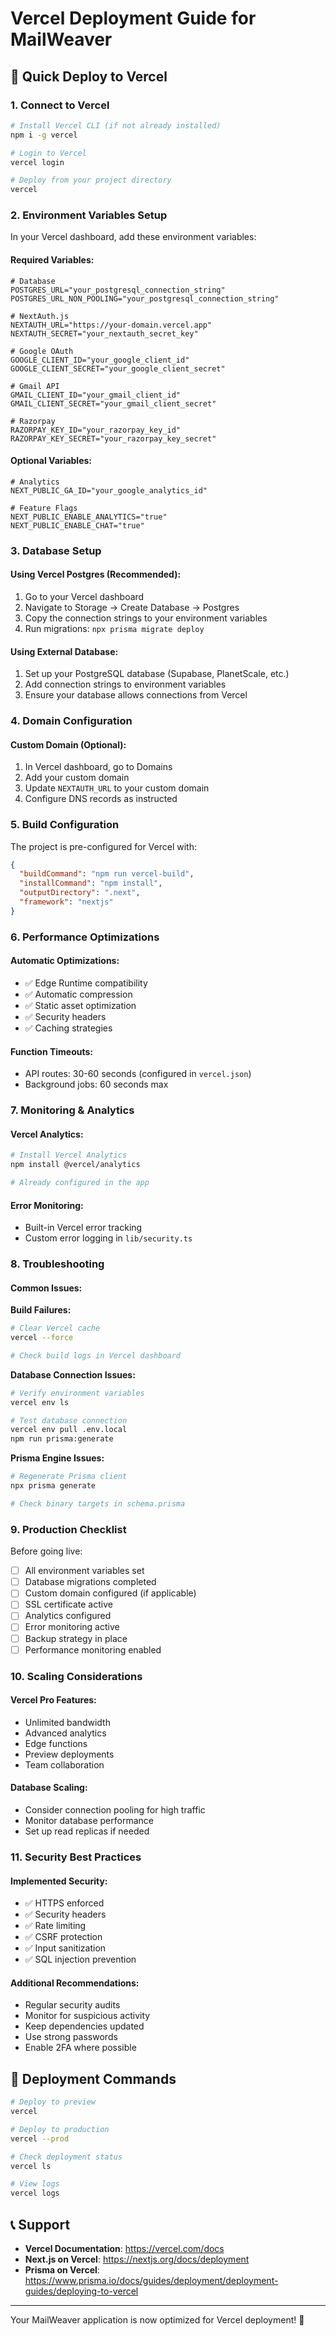 # Vercel Deployment Guide for MailWeaver

## 🚀 Quick Deploy to Vercel

### 1. Connect to Vercel
```bash
# Install Vercel CLI (if not already installed)
npm i -g vercel

# Login to Vercel
vercel login

# Deploy from your project directory
vercel
```

### 2. Environment Variables Setup

In your Vercel dashboard, add these environment variables:

#### **Required Variables:**
```env
# Database
POSTGRES_URL="your_postgresql_connection_string"
POSTGRES_URL_NON_POOLING="your_postgresql_connection_string"

# NextAuth.js
NEXTAUTH_URL="https://your-domain.vercel.app"
NEXTAUTH_SECRET="your_nextauth_secret_key"

# Google OAuth
GOOGLE_CLIENT_ID="your_google_client_id"
GOOGLE_CLIENT_SECRET="your_google_client_secret"

# Gmail API
GMAIL_CLIENT_ID="your_gmail_client_id"
GMAIL_CLIENT_SECRET="your_gmail_client_secret"

# Razorpay
RAZORPAY_KEY_ID="your_razorpay_key_id"
RAZORPAY_KEY_SECRET="your_razorpay_key_secret"
```

#### **Optional Variables:**
```env
# Analytics
NEXT_PUBLIC_GA_ID="your_google_analytics_id"

# Feature Flags
NEXT_PUBLIC_ENABLE_ANALYTICS="true"
NEXT_PUBLIC_ENABLE_CHAT="true"
```

### 3. Database Setup

#### **Using Vercel Postgres (Recommended):**
1. Go to your Vercel dashboard
2. Navigate to Storage → Create Database → Postgres
3. Copy the connection strings to your environment variables
4. Run migrations: `npx prisma migrate deploy`

#### **Using External Database:**
1. Set up your PostgreSQL database (Supabase, PlanetScale, etc.)
2. Add connection strings to environment variables
3. Ensure your database allows connections from Vercel

### 4. Domain Configuration

#### **Custom Domain (Optional):**
1. In Vercel dashboard, go to Domains
2. Add your custom domain
3. Update `NEXTAUTH_URL` to your custom domain
4. Configure DNS records as instructed

### 5. Build Configuration

The project is pre-configured for Vercel with:

```json
{
  "buildCommand": "npm run vercel-build",
  "installCommand": "npm install",
  "outputDirectory": ".next",
  "framework": "nextjs"
}
```

### 6. Performance Optimizations

#### **Automatic Optimizations:**
- ✅ Edge Runtime compatibility
- ✅ Automatic compression
- ✅ Static asset optimization
- ✅ Security headers
- ✅ Caching strategies

#### **Function Timeouts:**
- API routes: 30-60 seconds (configured in `vercel.json`)
- Background jobs: 60 seconds max

### 7. Monitoring & Analytics

#### **Vercel Analytics:**
```bash
# Install Vercel Analytics
npm install @vercel/analytics

# Already configured in the app
```

#### **Error Monitoring:**
- Built-in Vercel error tracking
- Custom error logging in `lib/security.ts`

### 8. Troubleshooting

#### **Common Issues:**

**Build Failures:**
```bash
# Clear Vercel cache
vercel --force

# Check build logs in Vercel dashboard
```

**Database Connection Issues:**
```bash
# Verify environment variables
vercel env ls

# Test database connection
vercel env pull .env.local
npm run prisma:generate
```

**Prisma Engine Issues:**
```bash
# Regenerate Prisma client
npx prisma generate

# Check binary targets in schema.prisma
```

### 9. Production Checklist

Before going live:

- [ ] All environment variables set
- [ ] Database migrations completed
- [ ] Custom domain configured (if applicable)
- [ ] SSL certificate active
- [ ] Analytics configured
- [ ] Error monitoring active
- [ ] Backup strategy in place
- [ ] Performance monitoring enabled

### 10. Scaling Considerations

#### **Vercel Pro Features:**
- Unlimited bandwidth
- Advanced analytics
- Edge functions
- Preview deployments
- Team collaboration

#### **Database Scaling:**
- Consider connection pooling for high traffic
- Monitor database performance
- Set up read replicas if needed

### 11. Security Best Practices

#### **Implemented Security:**
- ✅ HTTPS enforced
- ✅ Security headers
- ✅ Rate limiting
- ✅ CSRF protection
- ✅ Input sanitization
- ✅ SQL injection prevention

#### **Additional Recommendations:**
- Regular security audits
- Monitor for suspicious activity
- Keep dependencies updated
- Use strong passwords
- Enable 2FA where possible

## 🎯 Deployment Commands

```bash
# Deploy to preview
vercel

# Deploy to production
vercel --prod

# Check deployment status
vercel ls

# View logs
vercel logs
```

## 📞 Support

- **Vercel Documentation**: https://vercel.com/docs
- **Next.js on Vercel**: https://nextjs.org/docs/deployment
- **Prisma on Vercel**: https://www.prisma.io/docs/guides/deployment/deployment-guides/deploying-to-vercel

---

Your MailWeaver application is now optimized for Vercel deployment! 🚀
